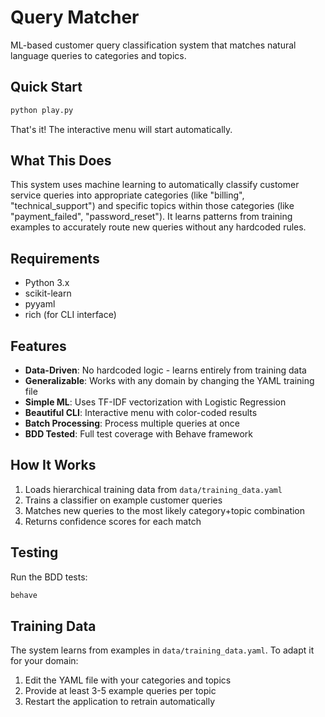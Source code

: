 # Query Matcher

ML-based customer query classification system that matches natural language queries to categories and topics.

## Quick Start

```bash
python play.py
```

That's it! The interactive menu will start automatically.

## What This Does

This system uses machine learning to automatically classify customer service queries into appropriate categories (like "billing", "technical_support") and specific topics within those categories (like "payment_failed", "password_reset"). It learns patterns from training examples to accurately route new queries without any hardcoded rules.

## Requirements
- Python 3.x
- scikit-learn
- pyyaml
- rich (for CLI interface)

## Features

- **Data-Driven**: No hardcoded logic - learns entirely from training data
- **Generalizable**: Works with any domain by changing the YAML training file
- **Simple ML**: Uses TF-IDF vectorization with Logistic Regression
- **Beautiful CLI**: Interactive menu with color-coded results
- **Batch Processing**: Process multiple queries at once
- **BDD Tested**: Full test coverage with Behave framework

## How It Works

1. Loads hierarchical training data from `data/training_data.yaml`
2. Trains a classifier on example customer queries
3. Matches new queries to the most likely category+topic combination
4. Returns confidence scores for each match

## Testing

Run the BDD tests:
```bash
behave
```

## Training Data

The system learns from examples in `data/training_data.yaml`. To adapt it for your domain:
1. Edit the YAML file with your categories and topics
2. Provide at least 3-5 example queries per topic
3. Restart the application to retrain automatically
